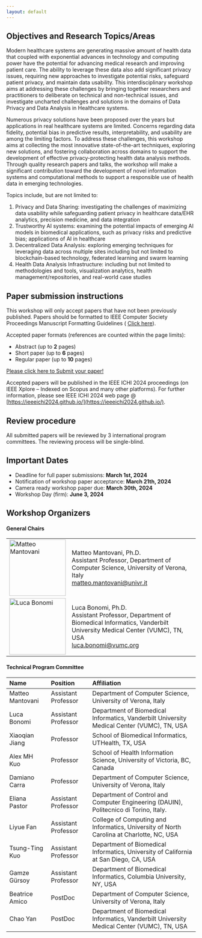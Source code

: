 ```yaml
---
layout: default
---
```



## Objectives and Research Topics/Areas

Modern healthcare systems are generating massive amount of health data that coupled with exponential advances in technology and computing power have the potential for advancing medical research and improving patient care.  The ability to leverage these data also add significant privacy issues, requiring new approaches to investigate potential risks, safeguard patient privacy, and maintain data usability. This interdisciplinary workshop aims at addressing these challenges by bringing together researchers and practitioners to deliberate on technical and non-technical issues, and investigate uncharted challenges and solutions in the domains of Data Privacy and Data Analysis in Healthcare systems.

Numerous privacy solutions have been proposed over the years but applications in real healthcare systems are limited.  Concerns regarding data fidelity, potential bias in predictive results, interpretability, and usability are among the limiting factors. To address these challenges, this workshop aims at collecting the most innovative state-of-the-art techniques, exploring new solutions, and fostering collaboration across domains to support the development of effective privacy-protecting health data analysis methods.  Through quality research papers and talks, the workshop will make a significant contribution toward the  development of novel information systems and computational methods to support a responsible use of health data in emerging technologies.  

Topics include, but are not limited to:

1. Privacy and Data Sharing: investigating the challenges of maximizing data usability while safeguarding patient privacy in healthcare data/EHR analytics, precision medicine, and data integration
2. Trustworthy AI systems: examining the potential impacts of emerging AI models in biomedical applications, such as privacy risks and predictive bias; applications of AI in healthcare
3. Decentralized Data Analysis: exploring emerging techniques for leveraging data across multiple sites including but not limited to blockchain-based technology, federated learning and swarm learning
4. Health Data Analysis Infrastructure: including but not limited to methodologies and tools, visualization analytics, health management/repositories, and real-world  case studies

## Paper submission instructions

This workshop will only accept papers that have not been previously published.
Papers should be formatted to IEEE Computer Society Proceedings Manuscript Formatting Guidelines ( [Click here](https://www.ieee.org/conferences/publishing/templates.html)).

Accepted paper formats (references are counted within the page limits):

* Abstract (up to **2** pages)
* Short paper (up to **6** pages)
* Regular paper (up to **10** pages)

[Please click here to Submit your paper!](https://easychair.org/conferences/?conf=ieeeichi2024)

Accepted papers will be published in the IEEE ICHI 2024 proceedings (on IEEE Xplore – Indexed on Scopus and many other platforms). For further information, please see IEEE ICHI 2024 web page @ [https://ieeeichi2024.github.io/](https://ieeeichi2024.github.io/).

## Review procedure

All submitted papers will be reviewed by 3 international program committees. 
The reviewing process will be single-blind.

## Important Dates

* Deadline for full paper submissions: **March 1st, 2024**
* Notification of workshop paper acceptance: **March 21th, 2024**
* Camera ready workshop paper due: **March 30th, 2024**
* Workshop Day (firm): **June 3, 2024**

## Workshop Organizers

#### General Chairs


<table class="tg">
<tbody>
  <tr>
    <td class="tg-0lax"><img src="https://www.di.univr.it/documenti//Persona/foto/foto765713.jpg" alt="Matteo Mantovani" width="150"></td>
    <td class="pad tg-0lax tg-cly1">Matteo Mantovani, Ph.D.<br>Assistant Professor, Department of Computer Science, University of Verona, Italy<br><a href="mailto:matteo.mantovani@univr.it">matteo.mantovani@univr.it</a> <br>  </td>
  </tr>
  <tr>
    <td class="tg-0lax"><img src="https://www.vumc.org/dbmi/sites/default/files/people/headshots-LB-small.jpg" alt="Luca Bonomi" width="150"></td>
    <td class="pad tg-0lax tg-cly1">Luca Bonomi, Ph.D.<br>
Assistant Professor, Department of Biomedical Informatics, Vanderbilt University Medical Center (VUMC), TN, USA<br>
<a href="mailto:luca.bonomi@vumc.org">luca.bonomi@vumc.org</a></td>
  </tr>
</tbody>
</table>
  

#### Technical Program Committee

| Name              | Position              | Affiliation                                                                                |
|:------------------|:----------------------|:-------------------------------------------------------------------------------------------|
| Matteo Mantovani	| Assistant Professor	| Department of Computer Science, University of Verona, Italy                                |
| Luca Bonomi	    | Assistant Professor	| Department of Biomedical Informatics, Vanderbilt University Medical Center (VUMC), TN, USA |
| Xiaoqian Jiang	| Professor	            | School of Biomedical Informatics, UTHealth, TX, USA	                                     |
| Alex MH Kuo	    | Professor	            | School of Health Information Science, University of Victoria, BC, Canada                   |
| Damiano Carra	    | Professor	            | Department of Computer Science, University of Verona, Italy 	                             |
| Eliana Pastor	    | Assistant Professor	| Department of Control and Computer Engineering (DAUIN), Politecnico di Torino, Italy.	     |
| Liyue Fan	        | Assistant Professor	| College of Computing and Informatics, University of North Carolina at Charlotte, NC, USA	 |
| Tsung-Ting Kuo	| Assistant Professor	| Department of Biomedical Informatics, University of California at San Diego, CA, USA	     |
| Gamze Gürsoy	    | Assistant Professor	| Department of Biomedical Informatics, Columbia University, NY, USA	                     |
| Beatrice Amico	| PostDoc	            | Department of Computer Science, University of Verona, Italy	                             |
| Chao Yan	        | PostDoc	            | Department of Biomedical Informatics, Vanderbilt University Medical Center (VUMC), TN, USA |